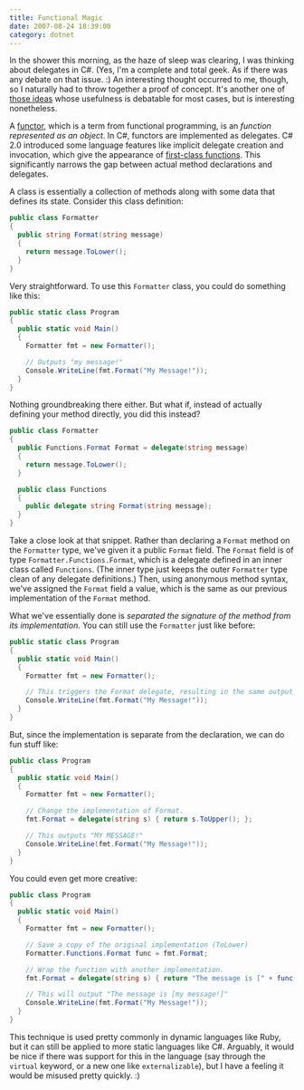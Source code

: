```yaml
---
title: Functional Magic
date: 2007-08-24 18:39:00
category: dotnet
---
```


<span class='drop-cap'>In the shower</span> this morning, as the haze of sleep was clearing, I was thinking about delegates in C#. (Yes, I'm a complete and total geek. As if there was any debate on that issue. :) An interesting thought occurred to me, though, so I naturally had to throw together a proof of concept. It's another one of [those ideas](/2007/self-referential-generics) whose usefulness is debatable for most cases, but is interesting nonetheless.

A [functor](http://en.wikipedia.org/wiki/Function_object), which is a term from functional programming, is an _function represented as an object_. In C#, functors are implemented as delegates. C# 2.0 introduced some language features like implicit delegate creation and invocation, which give the appearance of [first-class functions](http://en.wikipedia.org/wiki/First-class_function). This significantly narrows the gap between actual method declarations and delegates.

A class is essentially a collection of methods along with some data that defines its state. Consider this class definition:

```csharp
public class Formatter
{
  public string Format(string message)
  {
    return message.ToLower();
  }
}
```

Very straightforward. To use this `Formatter` class, you could do something like this:

```csharp
public static class Program
{
  public static void Main()
  {
    Formatter fmt = new Formatter();

    // Outputs "my message!"
    Console.WriteLine(fmt.Format("My Message!"));
  }
}
```

Nothing groundbreaking there either. But what if, instead of actually defining your method directly, you did this instead?

```csharp
public class Formatter
{
  public Functions.Format Format = delegate(string message)
  {
    return message.ToLower();
  }

  public class Functions
  {
    public delegate string Format(string message);
  }
}
```

Take a close look at that snippet. Rather than declaring a `Format` method on the `Formatter` type, we've given it a public `Format` field. The `Format` field is of type `Formatter.Functions.Format`, which is a delegate defined in an inner class called `Functions`. (The inner type just keeps the outer `Formatter` type clean of any delegate definitions.) Then, using anonymous method syntax, we've assigned the `Format` field a value, which is the same as our previous implementation of the `Format` method.

What we've essentially done is _separated the signature of the method from its implementation._ You can still use the `Formatter` just like before:

```csharp
public static class Program
{
  public static void Main()
  {
    Formatter fmt = new Formatter();

    // This triggers the Format delegate, resulting in the same output of "my message!"
    Console.WriteLine(fmt.Format("My Message!"));
  }
}
```

But, since the implementation is separate from the declaration, we can do fun stuff like:

```csharp
public class Program
{
  public static void Main()
  {
    Formatter fmt = new Formatter();

    // Change the implementation of Format.
    fmt.Format = delegate(string s) { return s.ToUpper(); };

    // This outputs "MY MESSAGE!"
    Console.WriteLine(fmt.Format("My Message!"));
  }
}
```

You could even get more creative:

```csharp
public class Program
{
  public static void Main()
  {
    Formatter fmt = new Formatter();

    // Save a copy of the original implementation (ToLower)
    Formatter.Functions.Format func = fmt.Format;

    // Wrap the function with another implementation.
    fmt.Format = delegate(string s) { return "The message is [" + func(s) + "]"; };

    // This will output "The message is [my message!]"
    Console.WriteLine(fmt.Format("My Message!"));
  }
}
```

This technique is used pretty commonly in dynamic languages like Ruby, but it can still be applied to more static languages like C#. Arguably, it would be nice if there was support for this in the language (say through the `virtual` keyword, or a new one like `externalizable`), but I have a feeling it would be misused pretty quickly. :)
